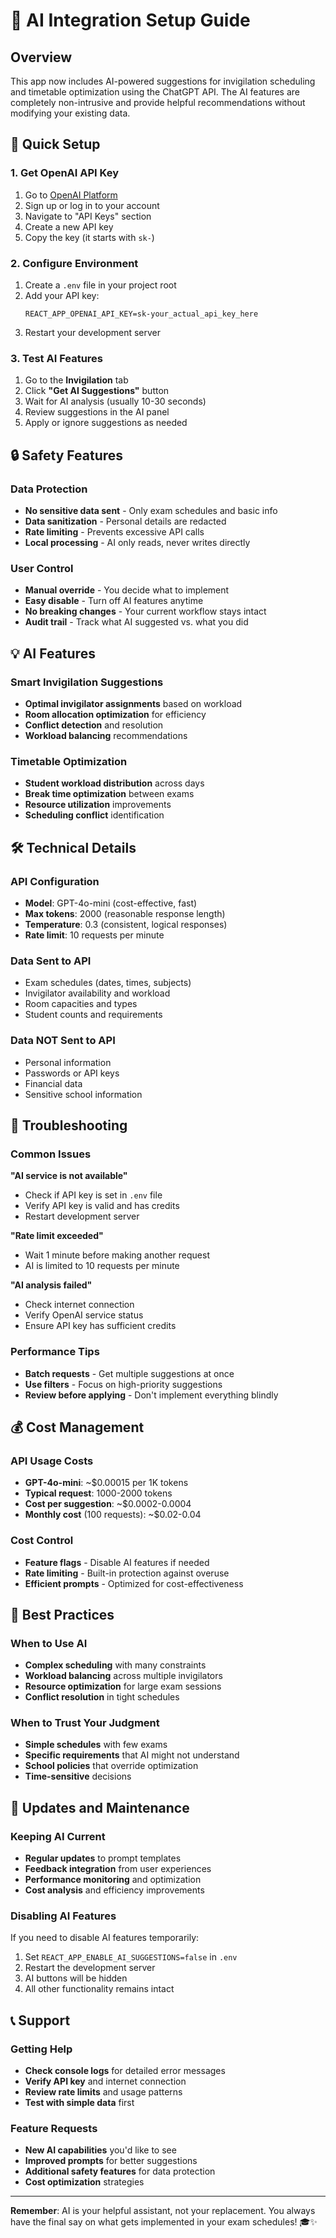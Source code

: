 # 🤖 AI Integration Setup Guide

## Overview
This app now includes AI-powered suggestions for invigilation scheduling and timetable optimization using the ChatGPT API. The AI features are completely non-intrusive and provide helpful recommendations without modifying your existing data.

## 🚀 Quick Setup

### 1. Get OpenAI API Key
1. Go to [OpenAI Platform](https://platform.openai.com/)
2. Sign up or log in to your account
3. Navigate to "API Keys" section
4. Create a new API key
5. Copy the key (it starts with `sk-`)

### 2. Configure Environment
1. Create a `.env` file in your project root
2. Add your API key:
   ```
   REACT_APP_OPENAI_API_KEY=sk-your_actual_api_key_here
   ```
3. Restart your development server

### 3. Test AI Features
1. Go to the **Invigilation** tab
2. Click **"Get AI Suggestions"** button
3. Wait for AI analysis (usually 10-30 seconds)
4. Review suggestions in the AI panel
5. Apply or ignore suggestions as needed

## 🔒 Safety Features

### Data Protection
- **No sensitive data sent** - Only exam schedules and basic info
- **Data sanitization** - Personal details are redacted
- **Rate limiting** - Prevents excessive API calls
- **Local processing** - AI only reads, never writes directly

### User Control
- **Manual override** - You decide what to implement
- **Easy disable** - Turn off AI features anytime
- **No breaking changes** - Your current workflow stays intact
- **Audit trail** - Track what AI suggested vs. what you did

## 💡 AI Features

### Smart Invigilation Suggestions
- **Optimal invigilator assignments** based on workload
- **Room allocation optimization** for efficiency
- **Conflict detection** and resolution
- **Workload balancing** recommendations

### Timetable Optimization
- **Student workload distribution** across days
- **Break time optimization** between exams
- **Resource utilization** improvements
- **Scheduling conflict** identification

## 🛠️ Technical Details

### API Configuration
- **Model**: GPT-4o-mini (cost-effective, fast)
- **Max tokens**: 2000 (reasonable response length)
- **Temperature**: 0.3 (consistent, logical responses)
- **Rate limit**: 10 requests per minute

### Data Sent to API
- Exam schedules (dates, times, subjects)
- Invigilator availability and workload
- Room capacities and types
- Student counts and requirements

### Data NOT Sent to API
- Personal information
- Passwords or API keys
- Financial data
- Sensitive school information

## 🔧 Troubleshooting

### Common Issues

**"AI service is not available"**
- Check if API key is set in `.env` file
- Verify API key is valid and has credits
- Restart development server

**"Rate limit exceeded"**
- Wait 1 minute before making another request
- AI is limited to 10 requests per minute

**"AI analysis failed"**
- Check internet connection
- Verify OpenAI service status
- Ensure API key has sufficient credits

### Performance Tips
- **Batch requests** - Get multiple suggestions at once
- **Use filters** - Focus on high-priority suggestions
- **Review before applying** - Don't implement everything blindly

## 💰 Cost Management

### API Usage Costs
- **GPT-4o-mini**: ~$0.00015 per 1K tokens
- **Typical request**: 1000-2000 tokens
- **Cost per suggestion**: ~$0.0002-0.0004
- **Monthly cost** (100 requests): ~$0.02-0.04

### Cost Control
- **Feature flags** - Disable AI features if needed
- **Rate limiting** - Built-in protection against overuse
- **Efficient prompts** - Optimized for cost-effectiveness

## 🎯 Best Practices

### When to Use AI
- **Complex scheduling** with many constraints
- **Workload balancing** across multiple invigilators
- **Resource optimization** for large exam sessions
- **Conflict resolution** in tight schedules

### When to Trust Your Judgment
- **Simple schedules** with few exams
- **Specific requirements** that AI might not understand
- **School policies** that override optimization
- **Time-sensitive** decisions

## 🔄 Updates and Maintenance

### Keeping AI Current
- **Regular updates** to prompt templates
- **Feedback integration** from user experiences
- **Performance monitoring** and optimization
- **Cost analysis** and efficiency improvements

### Disabling AI Features
If you need to disable AI features temporarily:
1. Set `REACT_APP_ENABLE_AI_SUGGESTIONS=false` in `.env`
2. Restart the development server
3. AI buttons will be hidden
4. All other functionality remains intact

## 📞 Support

### Getting Help
- **Check console logs** for detailed error messages
- **Verify API key** and internet connection
- **Review rate limits** and usage patterns
- **Test with simple data** first

### Feature Requests
- **New AI capabilities** you'd like to see
- **Improved prompts** for better suggestions
- **Additional safety features** for data protection
- **Cost optimization** strategies

---

**Remember**: AI is your helpful assistant, not your replacement. You always have the final say on what gets implemented in your exam schedules! 🎓✨
